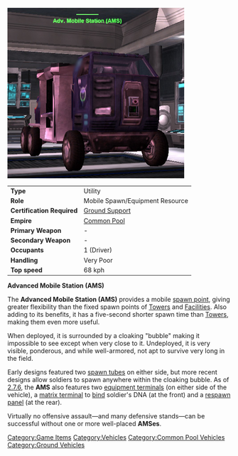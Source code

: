 ![](/images/AMS.jpg "AMS.jpg")

|                            |                                              |
| -------------------------- | -------------------------------------------- |
| **Type**                   | Utility                                      |
| **Role**                   | Mobile Spawn/Equipment Resource              |
| **Certification Required** | [Ground Support](/Ground_Support "wikilink") |
| **Empire**                 | [Common Pool](/Common_Pool "wikilink")       |
| **Primary Weapon**         | \-                                           |
| **Secondary Weapon**       | \-                                           |
| **Occupants**              | 1 (Driver)                                   |
| **Handling**               | Very Poor                                    |
| **Top speed**              | 68 kph                                       |

**Advanced Mobile Station (AMS)**

The **Advanced Mobile Station (AMS)** provides a mobile [spawn
point](/spawn_point "wikilink"), giving greater flexibility than the
fixed spawn points of [Towers](/Towers "wikilink") and
[Facilities](/Facilities "wikilink"). Also adding to its benefits, it has
a five-second shorter spawn time than [Towers](/Towers "wikilink"),
making them even more useful.

When deployed, it is surrounded by a cloaking "bubble" making it
impossible to see except when very close to it. Undeployed, it is very
visible, ponderous, and while well-armored, not apt to survive very long
in the field.

Early designs featured two [spawn tubes](/Respawn_tube "wikilink") on
either side, but more recent designs allow soldiers to spawn anywhere
within the cloaking bubble. As of [2.7.6](/2.7.6 "wikilink"), the **AMS**
also features two [equipment terminals](/equipment_terminal "wikilink")
(on either side of the vehicle), a [matrix
terminal](/Matrix_Panel "wikilink") to [bind](/bind "wikilink") soldier's
DNA (at the front) and a [respawn panel](/respawn_panel "wikilink") (at
the rear).

Virtually no offensive assault—and many defensive stands—can be
successful without one or more well-placed **AMSes**.

[Category:Game Items](/Category:Game_Items "wikilink")
[Category:Vehicles](/Category:Vehicles "wikilink") [Category:Common Pool
Vehicles](/Category:Common_Pool_Vehicles "wikilink") [Category:Ground
Vehicles](/Category:Ground_Vehicles "wikilink")
